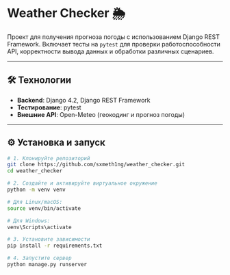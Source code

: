 # Weather Checker 🌦️  

Проект для получения прогноза погоды с использованием Django REST Framework. Включает тесты на `pytest` для проверки работоспособности API, корректности вывода данных и обработки различных сценариев.  

---

## 🛠 Технологии  
- **Backend**: Django 4.2, Django REST Framework  
- **Тестирование**: pytest
- **Внешние API**: Open-Meteo (геокодинг и прогноз погоды)  

---

## ⚙️ Установка и запуск  
```bash  
# 1. Клонируйте репозиторий  
git clone https://github.com/sxmeth1ng/weather_checker.git  
cd weather_checker  

# 2. Создайте и активируйте виртуальное окружение  
python -m venv venv  

# Для Linux/macOS:  
source venv/bin/activate  

# Для Windows:  
venv\Scripts\activate  

# 3. Установите зависимости  
pip install -r requirements.txt  

# 4. Запустите сервер  
python manage.py runserver  
